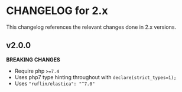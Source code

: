 # CHANGELOG for 2.x
This changelog references the relevant changes done in 2.x versions.


## v2.0.0
__BREAKING CHANGES__

* Require php `>=7.4`
* Uses php7 type hinting throughout with `declare(strict_types=1);`
* Uses `"ruflin/elastica": "^7.0"`

